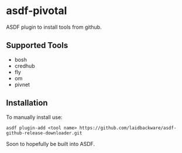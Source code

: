 # asdf-pivotal
ASDF plugin to install tools from github.

## Supported Tools
- bosh
- credhub
- fly
- om
- pivnet
  
## Installation
To manually install use:
```
asdf plugin-add <tool name> https://github.com/laidbackware/asdf-github-release-downloader.git
```
Soon to hopefully be built into ASDF.